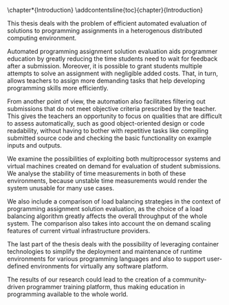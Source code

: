 \chapter*{Introduction}
\addcontentsline{toc}{chapter}{Introduction}

This thesis deals with the problem of efficient automated evaluation of 
solutions to programming assignments in a heterogenous distributed computing 
environment. 

Automated programming assignment solution evaluation aids programmer education 
by greatly reducing the time students need to wait for feedback after a 
submission. Moreover, it is possible to grant students multiple attempts to 
solve an assignment with negligible added costs. That, in turn, allows teachers 
to assign more demanding tasks that help developing programming skills more 
efficiently.

From another point of view, the automation also facilitates filtering out 
submissions that do not meet objective criteria prescribed by the teacher. This 
gives the teachers an opportunity to focus on qualities that are difficult to 
assess automatically, such as good object-oriented design or code readability, 
without having to bother with repetitive tasks like compiling submitted source 
code and checking the basic functionality on example inputs and outputs.

We examine the possibilities of exploiting both multiprocessor systems and 
virtual machines created on demand for evaluation of student submissions. We 
analyse the stability of time measurements in both of these environments, 
because unstable time measurements would render the system unusable for many use 
cases.

We also include a comparison of load balancing strategies in the context of 
programming assignment solution evaluation, as the choice of a load balancing 
algorithm greatly affects the overall throughput of the whole system. The 
comparison also takes into account the on demand scaling features of current 
virtual infrastructure providers.

The last part of the thesis deals with the possibility of leveraging container 
technologies to simplify the deployment and maintenance of runtime environments 
for various programming languages and also to support user-defined environments 
for virtually any software platform.

The results of our research could lead to the creation of a community-driven 
programmer training platform, thus making education in programming available to 
the whole world.
